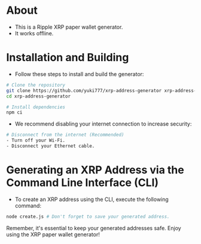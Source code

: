 # About
- This is a Ripple XRP paper wallet generator.
- It works offline.

# Installation and Building
- Follow these steps to install and build the generator:
```bash
# Clone the repository
git clone https://github.com/yuki777/xrp-address-generator xrp-address-generator
cd xrp-address-generator

# Install dependencies
npm ci
```

- We recommend disabling your internet connection to increase security:
```bash
# Disconnect from the internet (Recommended)
- Turn off your Wi-Fi.
- Disconnect your Ethernet cable.
```

# Generating an XRP Address via the Command Line Interface (CLI)
- To create an XRP address using the CLI, execute the following command:
```bash
node create.js # Don't forget to save your generated address.
```

Remember, it's essential to keep your generated addresses safe. Enjoy using the XRP paper wallet generator!
